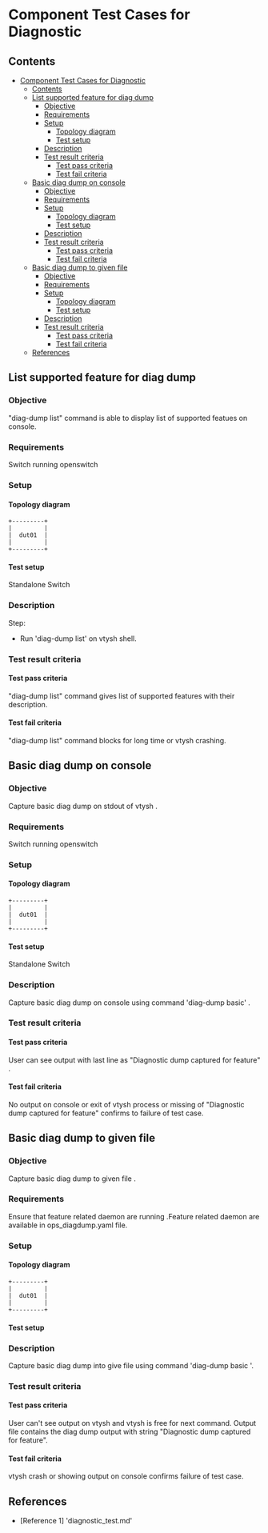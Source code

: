 # Component Test Cases for Diagnostic

## Contents

- [Component Test Cases for Diagnostic](#component-test-cases-for-diagnostic)
    - [Contents](#contents)
    - [List supported feature for diag dump](#list-supported-feature-for-diag-dump)
        - [Objective](#objective)
        - [Requirements](#requirements)
        - [Setup](#setup)
            - [Topology diagram](#topology-diagram)
            - [Test setup](#test-setup)
        - [Description](#description)
        - [Test result criteria](#test-result-criteria)
            - [Test pass criteria](#test-pass-criteria)
            - [Test fail criteria](#test-fail-criteria)
    - [Basic diag dump on console](#basic-diag-dump-on-console)
        - [Objective](#objective)
        - [Requirements](#requirements)
        - [Setup](#setup)
            - [Topology diagram](#topology-diagram)
            - [Test setup](#test-setup)
        - [Description](#description)
        - [Test result criteria](#test-result-criteria)
            - [Test pass criteria](#test-pass-criteria)
            - [Test fail criteria](#test-fail-criteria)
    - [Basic diag dump to given file](#basic-diag-dump-to-given-file)
        - [Objective](#objective)
        - [Requirements](#requirements)
        - [Setup](#setup)
            - [Topology diagram](#topology-diagram)
            - [Test setup](#test-setup)
        - [Description](#description)
        - [Test result criteria](#test-result-criteria)
            - [Test pass criteria](#test-pass-criteria)
            - [Test fail criteria](#test-fail-criteria)
    - [References](#references)

## List supported feature for diag dump

### Objective
"diag-dump list" command is able to display list of supported featues on console.

### Requirements
Switch running openswitch

### Setup
#### Topology diagram
```ditaa
+---------+
|         |
|  dut01  |
|         |
+---------+
```

#### Test setup
Standalone Switch
### Description
Step:
- Run 'diag-dump list' on vtysh shell.

### Test result criteria


#### Test pass criteria
"diag-dump list" command gives list of supported features with their description.

#### Test fail criteria
"diag-dump list" command blocks for long time or vtysh crashing.

## Basic diag dump on console

### Objective
Capture basic diag dump on stdout of vtysh .

### Requirements
Switch running openswitch
### Setup
#### Topology diagram
```ditaa
+---------+
|         |
|  dut01  |
|         |
+---------+
```
#### Test setup
Standalone Switch
### Description
Capture basic diag dump on console  using command 'diag-dump <feature name> basic' .
### Test result criteria
#### Test pass criteria
User can see output with last line as "Diagnostic dump captured for feature" .

#### Test fail criteria
No output on console or exit of vtysh process or missing of
"Diagnostic dump captured for feature" confirms to failure of test case.

## Basic diag dump to given file
### Objective
Capture basic diag dump to given file .

### Requirements
Ensure that feature related daemon are running .Feature related daemon are available in ops_diagdump.yaml file.
### Setup
#### Topology diagram
```ditaa
+---------+
|         |
|  dut01  |
|         |
+---------+
```
#### Test setup
### Description
Capture basic diag dump into give file using command 'diag-dump <feature name> basic <filename>'.
### Test result criteria
#### Test pass criteria
User can't see output on vtysh and vtysh is free for next command.
Output file contains the diag dump output with string "Diagnostic dump captured for feature".
#### Test fail criteria
vtysh crash or showing output on console confirms failure of test case.

## References
* [Reference 1] 'diagnostic_test.md'
